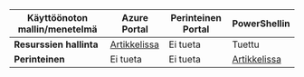 |**Käyttöönoton mallin/menetelmä**| **Azure Portal** | **Perinteinen Portal** | **PowerShellin**|
|---|---|---|---|
| **Resurssien hallinta**      |[Artikkelissa](vpn-gateway-howto-multi-site-to-site-resource-manager-portal.md)| Ei tueta | Tuettu|
| **Perinteinen** | Ei tueta | Ei tueta | [Artikkelissa](vpn-gateway-multi-site.md) | 
 